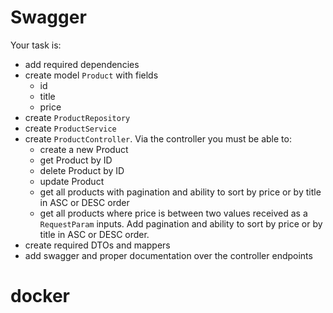 # Swagger

Your task is:
- add required dependencies
- create model `Product` with fields
    - id
    - title
    - price
- create `ProductRepository`
- create `ProductService`
- create `ProductController`. Via the controller you must be able to:
    - create a new Product
    - get Product by ID
    - delete Product by ID
    - update Product
    - get all products with pagination and ability to sort by price or by title in ASC or DESC order
    - get all products where price is between two values received as a `RequestParam` inputs. 
        Add pagination and ability to sort by price or by title in ASC or DESC order.
- create required DTOs and mappers
- add swagger and proper documentation over the controller endpoints
# docker
